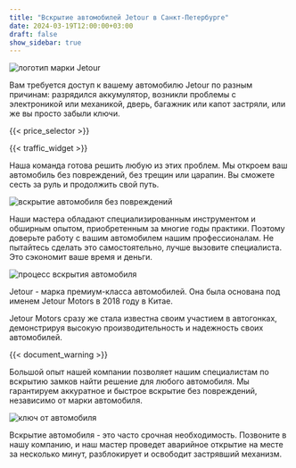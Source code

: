 ```yaml
---
title: "Вскрытие автомобилей Jetour в Санкт-Петербурге"
date: 2024-03-19T12:00:00+03:00
draft: false
show_sidebar: true
---
```


![логотип марки Jetour](../car_logo.jpg)

Вам требуется доступ к вашему автомобилю Jetour по разным причинам: разрядился аккумулятор, возникли проблемы с электроникой или механикой, дверь, багажник или капот застряли, или же вы просто забыли ключи.

{{< price_selector >}}

{{< traffic_widget >}}

Наша команда готова решить любую из этих проблем. Мы откроем ваш автомобиль без повреждений, без трещин или царапин. Вы сможете сесть за руль и продолжить свой путь.

![вскрытие автомобиля без повреждений](../car.jpg)

Наши мастера обладают специализированным инструментом и обширным опытом, приобретенным за многие годы практики. Поэтому доверьте работу с вашим автомобилем нашим профессионалам. Не пытайтесь сделать это самостоятельно, лучше вызовите специалиста. Это сэкономит ваше время и деньги.

![процесс вскрытия автомобиля](../car_open.jpg)

Jetour - марка премиум-класса автомобилей. Она была основана под именем Jetour Motors в 2018 году в Китае.

Jetour Motors сразу же стала известна своим участием в автогонках, демонстрируя высокую производительность и надежность своих автомобилей.

{{< document_warning >}}

Большой опыт нашей компании позволяет нашим специалистам по вскрытию замков найти решение для любого автомобиля. Мы гарантируем аккуратное и быстрое вскрытие без повреждений, независимо от марки автомобиля.

![ключ от автомобиля](../car_key.jpg)

Вскрытие автомобиля - это часто срочная необходимость. Позвоните в нашу компанию, и наш мастер проведет аварийное открытие на месте за несколько минут, разблокирует и освободит застрявший механизм.
